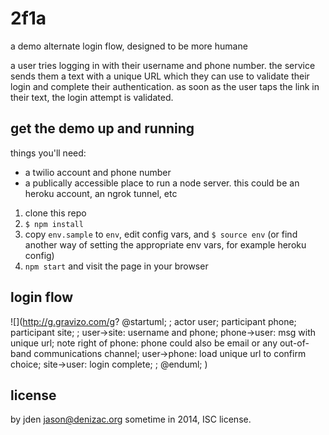 # 2f1a
a demo alternate login flow, designed to be more humane

a user tries logging in with their username and phone number. the service sends them a text with a unique URL which they can use to validate their login and complete their authentication. as soon as the user taps the link in their text, the login attempt is validated.

## get the demo up and running

things you'll need:
- a twilio account and phone number
- a publically accessible place to run a node server. this could be an heroku account, an ngrok tunnel, etc

1. clone this repo
2. `$ npm install`
3. copy `env.sample` to `env`, edit config vars, and `$ source env` (or find another way of setting the appropriate env vars, for example heroku config)
5. `npm start` and visit the page in your browser

## login flow

![](http://g.gravizo.com/g?
  @startuml;
  ;
  actor user;
  participant phone;
  participant site;
  ;
  user->site: username and phone;
  phone->user: msg with unique url;
  note right of phone: phone could also be email or any out-of-band communications channel;
  user->phone: load unique url to confirm choice;
  site->user: login complete;
  ;
  @enduml;
)

## license
by jden <jason@denizac.org> sometime in 2014, ISC license.